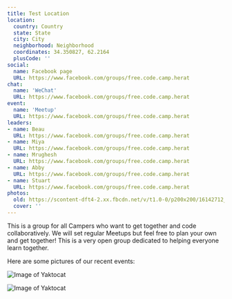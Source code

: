 ```yaml
---
title: Test Location
location:
  country: Country
  state: State
  city: City
  neighborhood: Neighborhood
  coordinates: 34.350827, 62.2164
  plusCode: ''
social:
  name: Facebook page
  URL: https://www.facebook.com/groups/free.code.camp.herat
chat:
  name: 'WeChat'
  URL: https://www.facebook.com/groups/free.code.camp.herat
event:
  name: 'Meetup'
  URL: https://www.facebook.com/groups/free.code.camp.herat
leaders:
- name: Beau
  URL: https://www.facebook.com/groups/free.code.camp.herat
- name: Miya
  URL: https://www.facebook.com/groups/free.code.camp.herat
- name: Mrughesh
  URL: https://www.facebook.com/groups/free.code.camp.herat
- name: Abby
  URL: https://www.facebook.com/groups/free.code.camp.herat
- name: Stuart
  URL: https://www.facebook.com/groups/free.code.camp.herat
photos:
  old: https://scontent-dft4-2.xx.fbcdn.net/v/t1.0-0/p200x200/16142712_1380709768660732_3807276804030541539_n.jpg?oh=c25edd0bc923c2018e56c2da69073c9d&oe=59942E99
  cover: ''
---
```

This is a group for all Campers who want to get together and code collaboratively. We will set regular Meetups but feel free to plan your own and get together! This is a very open group dedicated to helping everyone learn together.

Here are some pictures of our recent events:

![Image of Yaktocat](https://images.unsplash.com/photo-1527153818091-1a9638521e2a?ixlib=rb-1.2.1&ixid=eyJhcHBfaWQiOjEyMDd9&auto=format&fit=crop&w=1458&q=80)

![Image of Yaktocat](
https://images.unsplash.com/photo-1522071820081-009f0129c71c?ixlib=rb-1.2.1&ixid=eyJhcHBfaWQiOjEyMDd9&auto=format&fit=crop&w=1350&q=80)
